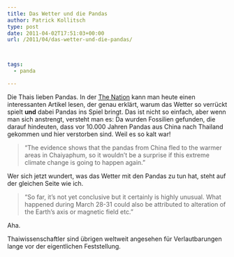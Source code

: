 ```yaml
---
title: Das Wetter und die Pandas
author: Patrick Kollitsch
type: post
date: 2011-04-02T17:51:03+00:00
url: /2011/04/das-wetter-und-die-pandas/



tags:
  - panda

---
```

Die Thais lieben Pandas. In der [The Nation][1] kann man heute einen interessanten Artikel lesen, der genau erklärt, warum das Wetter so verrückt spielt **und** dabei Pandas ins Spiel bringt. Das ist nicht so einfach, aber wenn man sich anstrengt, versteht man es: Da wurden Fossilien gefunden, die darauf hindeuten, dass vor 10.000 Jahren Pandas aus China nach Thailand gekommen und hier verstorben sind. Weil es so kalt war! 

> &#8220;The evidence shows that the pandas from China fled to the warmer areas in Chaiyaphum, so it wouldn&#8217;t be a surprise if this extreme climate change is going to happen again.&#8221;

Wer sich jetzt wundert, was das Wetter mit den Pandas zu tun hat, steht auf der gleichen Seite wie ich. 

> &#8220;So far, it&#8217;s not yet conclusive but it certainly is highly unusual. What happened during March 28-31 could also be attributed to alteration of the Earth&#8217;s axis or magnetic field etc.&#8221;

Aha.

Thaiwissenschaftler sind übrigen weltweit angesehen für Verlautbarungen lange vor der eigentlichen Feststellung.

 [1]: http://www.nationmultimedia.com/2011/04/03/national/Freezing-temperatures-a-freak-event-30152394.html